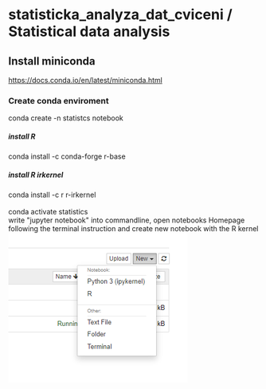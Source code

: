 # statisticka_analyza_dat_cviceni / Statistical data analysis

## Install miniconda
https://docs.conda.io/en/latest/miniconda.html
<br>
### Create conda enviroment
conda create -n statistcs notebook
##### install R
conda install -c conda-forge r-base
##### install R irkernel
conda install -c r r-irkernel
<br>
<br>
conda activate statistics
<br>
write "jupyter notebook" into commandline, open notebooks Homepage following the terminal instruction and create new notebook with the R kernel
![select kernel](select_r_kernel.png)
